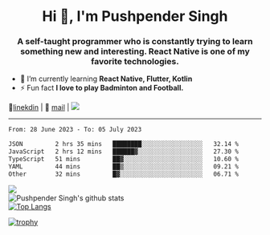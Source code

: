 <h1 align="center">Hi 👋, I'm Pushpender Singh</h1>
<h3 align="center">A self-taught programmer who is constantly trying to learn something new and interesting. React Native is one of my favorite technologies.</h3>

- 🌱 I’m currently learning **React Native, Flutter, Kotlin**
- ⚡ Fun fact **I love to play Badminton and Football.**

👔[linekdin](https://www.linkedin.com/in/pushpender-singh-240061202/) | 📧 [mail](mailto:pushpendersingh694@gmail.com) | ![](https://komarev.com/ghpvc/?username=pushpender-singh-ap&color=blue)


---

<!--START_SECTION:waka-->

```txt
From: 28 June 2023 - To: 05 July 2023

JSON         2 hrs 35 mins   ████████░░░░░░░░░░░░░░░░░   32.14 %
JavaScript   2 hrs 12 mins   ██████▓░░░░░░░░░░░░░░░░░░   27.30 %
TypeScript   51 mins         ██▓░░░░░░░░░░░░░░░░░░░░░░   10.60 %
YAML         44 mins         ██▒░░░░░░░░░░░░░░░░░░░░░░   09.21 %
Other        32 mins         █▓░░░░░░░░░░░░░░░░░░░░░░░   06.71 %
```

<!--END_SECTION:waka-->

<img align="left" src="https://github-readme-streak-stats.herokuapp.com/?user=pushpender-singh-ap&theme=dark" /></br>
![Pushpender Singh's github stats](https://github-readme-stats.vercel.app/api?username=pushpender-singh-ap&show_icons=true&theme=radical&count_private=true)</br>
[![Top Langs](https://github-readme-stats.vercel.app/api/top-langs/?username=pushpender-singh-ap&theme=radical)](https://github.com/pushpender-singh-ap/github-readme-stats)

[![trophy](https://github-profile-trophy.vercel.app/?username=pushpender-singh-ap&theme=radical)](https://github.com/pushpender-singh-ap/pushpender-singh-ap)
